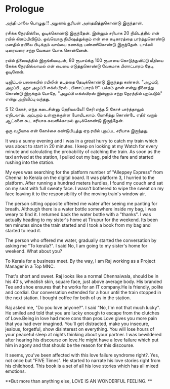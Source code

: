 # Prologue

அந்தி மாலை பொழுது !! அழகாய் சூரியன் அஸ்தமித்துகொண்டு  இருந்தான்.

ரசிக்க நேரமில்லை, ஓடிக்கொண்டு இருந்தேன். இன்னும் சரியாக 20 நிமிடத்தில் என் ரயில் கிளம்பிவிடும். ஒவ்வொரு நிமிஷத்துக்கும் என் கை கடிகாரத்தை பார்த்துகொண்டு மனதில் ரயிலை பிடிக்கும் வாய்பை கணக்கு  பண்ணிகொண்டு  இருந்தேன். டாக்ஸி டிரைவரை சற்று வேகமா போக சொன்னேன்.

 ரயில் நிலையத்தில் இருங்கியவுடன், 80 ரூபாய்க்கு 100 ரூபாயை கொடுத்துவிட்டு  மீதியை கேக்க  நேரமில்லாமல் என் பையை எடுத்துகொண்டு வேகமாக பிளாட்பாரம் தேடி ஓடினேன்.  

டிஜிட்டல் பலகையில் ரயிலின் தடத்தை தேடிக்கொண்டு இருந்தது கண்கள். "அழப்பி, அழப்பி , ஹா அழப்பி எக்ஸ்பிரஸ் , பிளாட்பாரம் 9".  பக்கம் தான் என்று நினைத்து கொண்டு இருக்கும் போதே, "அழப்பி எக்ஸ்பிரஸ் இன்னும் சற்று நேரத்தில் புறப்படும்" என்று அறிவிப்பு வந்தது.

S 12 கோச், எந்த கடைசின்னு தெரியலயே!! சேரி எந்த S கோச் பார்த்தாலும் ஏறிடலாம். அப்பறம் உள்ளுக்குள்ள போயிடலாம். யோசித்து கொண்டே எதிர் வரும் ஆட்களை கூட சரியாக கவனிக்காமல் ஓடிக்கொண்டு இருந்தேன்.

ஒரு வழியாக என் கோச்சை கண்டுபிடித்து ஏற ரயில் புறப்பட சரியாக இருந்தது.

It was a sunny evening and I was in a great hurry to catch my train which was about to start in 20 minutes. I keep on looking at my Watch for every minute and calculating the probability of catching the train. As soon as the taxi arrived at the station, I pulled out my bag, paid the fare and started rushing into the station.

My eyes was searching for the platform number of "Alleppey Express" from Chennai to Kerala on the digital board. It was platform 3, I hurried to the platform. After running a hundred meters hurdles, I found my couch and sat on my seat with full sweaty face. I wasn't bothered to wipe the sweat on my face leaving it to the responsibility of the moving train's window air. 

The person sitting opposite offered me water after seeing me panting for breath. Although there is a water bottle somewhere inside my bag, I was weary to find it. I returned back the water bottle with a "thanks". I was actually heading to my sister's home at Tirupur for the weekend. Its been ten minutes since the train started and I took a book from my bag and started to read it.  

The person who offered me water, gradually started the conversation by asking me "To kerala?". I said No, I am going to my sister's home for weekend. What about you?

To Kerala for a business meet. By the way, I am Raj working as a Project Manager in a Top MNC.

That's short and sweet. Raj looks like a normal Chennaiwala, should be in his 40's, wheatish skin, square face, just above average body. His branded Tee and shoe ensures that he works for an IT company.He is friendly, polite and cordial. Our conversation extended for a hour until the train stopped in the next station. I bought coffee for both of us in the station.

Raj asked me, "Do you love anyone?". I said "No, I'm not that much lucky". He smiled and told that you are lucky enough to escape from the clutches of Love.Being in love had more cons than pros.Love gives you more pain that you had ever imagined. You'll get distracted, make you insecure, jealous, forgetful, show disinterest on everything. You will lose hours of your peaceful sleep at nights thinking about your partner. I was bewildered after hearing his discourse on love.He might have a love failure which put him in agony and that should be the reason for this discourse.

It seems, you've been affected with this love failure syndrome right?. Yes, not once but "FIVE Times". He started to narrate his love stories right from his childhood. This book is a set of all his love stories which has all mixed emotions. 

**But more than anything else, LOVE IS AN WONDERFUL FEELING.
**
